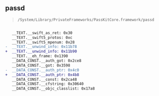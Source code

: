 ## passd

> `/System/Library/PrivateFrameworks/PassKitCore.framework/passd`

```diff

   __TEXT.__swift_as_ret: 0x30
   __TEXT.__swift5_protos: 0xc
   __TEXT.__swift5_mpenum: 0x28
-  __TEXT.__unwind_info: 0x11b78
+  __TEXT.__unwind_info: 0x11b90
   __TEXT.__eh_frame: 0x1390
   __DATA_CONST.__auth_got: 0x2ce8
   __DATA_CONST.__got: 0x3598
-  __DATA_CONST.__auth_ptr: 0x4c0
+  __DATA_CONST.__auth_ptr: 0x4b8
   __DATA_CONST.__const: 0x2ca48
   __DATA_CONST.__cfstring: 0x30640
   __DATA_CONST.__objc_classlist: 0x17a8

```
